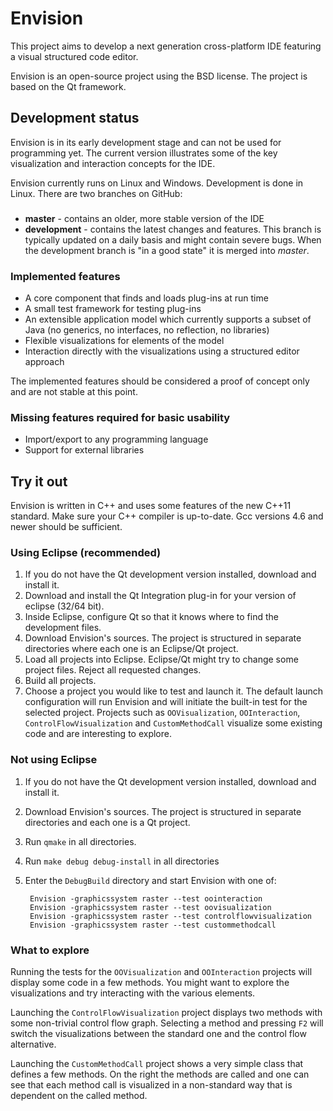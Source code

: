 Envision
========

This project aims to develop a next generation cross-platform IDE featuring a visual structured code editor.

Envision is an open-source project using the BSD license. The project is based on the Qt framework.

Development status
------------------

Envision is in its early development stage and can not be used for programming yet. The current version illustrates some of the key visualization and interaction concepts for the IDE.

Envision currently runs on Linux and Windows. Development is done in Linux. There are two branches on GitHub:
###
* **master** - contains an older, more stable version of the IDE
* **development** - contains the latest changes and features. This branch is typically updated on a daily basis and might contain severe bugs. When the development branch is "in a good state" it is merged into *master*.

### Implemented features
* A core component that finds and loads plug-ins at run time
* A small test framework for testing plug-ins
* An extensible application model which currently supports a subset of Java (no generics, no interfaces, no reflection, no libraries)
* Flexible visualizations for elements of the model
* Interaction directly with the visualizations using a structured editor approach 

The implemented features should be considered a proof of concept only and are not stable at this point.

### Missing features required for basic usability
* Import/export to any programming language
* Support for external libraries

Try it out
----------

Envision is written in C++ and uses some features of the new C++11 standard. Make sure your C++ compiler is up-to-date. Gcc versions 4.6 and newer should be sufficient.

### Using Eclipse (recommended)
1. If you do not have the Qt development version installed, download and install it.
2. Download and install the Qt Integration plug-in for your version of eclipse (32/64 bit).
3. Inside Eclipse, configure Qt so that it knows where to find the development files.
4. Download Envision's sources. The project is structured in separate directories where each one is an Eclipse/Qt project.
5. Load all projects into Eclipse. Eclipse/Qt might try to change some project files. Reject all requested changes.
6. Build all projects.
7. Choose a project you would like to test and launch it. The default launch configuration will run Envision and will initiate the built-in test for the selected project. Projects such as `OOVisualization`, `OOInteraction`, `ControlFlowVisualization` and `CustomMethodCall` visualize some existing code and are interesting to explore.

### Not using Eclipse
1. If you do not have the Qt development version installed, download and install it.
2. Download Envision's sources. The project is structured in separate directories and each one is a Qt project.
3. Run `qmake` in all directories.
4. Run `make debug debug-install` in all directories
5. Enter the `DebugBuild` directory and start Envision with one of:
   
        Envision -graphicssystem raster --test oointeraction
        Envision -graphicssystem raster --test oovisualization
        Envision -graphicssystem raster --test controlflowvisualization
        Envision -graphicssystem raster --test custommethodcall


### What to explore
Running the tests for the `OOVisualization` and `OOInteraction` projects will display some code in a few methods. You might want to explore the visualizations and try interacting with the various elements.

Launching the `ControlFlowVisualization` project displays two methods with some non-trivial control flow graph. Selecting a method and pressing `F2` will switch the visualizations between the standard one and the control flow alternative.

Launching the `CustomMethodCall` project shows a very simple class that defines a few methods. On the right the methods are called and one can see that each method call is visualized in a non-standard way that is dependent on the called method.